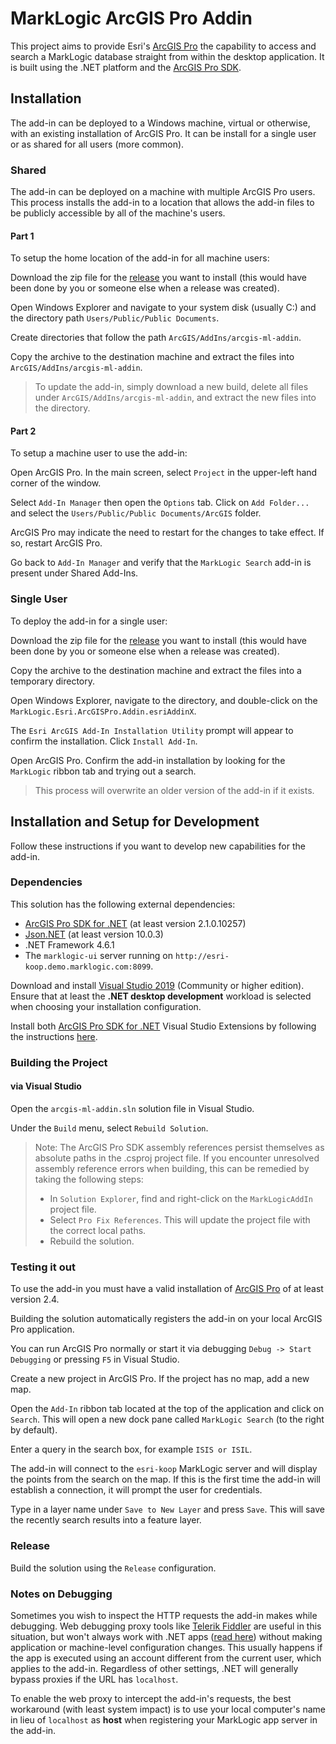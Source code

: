 # MarkLogic ArcGIS Pro Addin

This project aims to provide Esri's [ArcGIS Pro](https://pro.arcgis.com) the capability to access and search a 
MarkLogic database straight from within the desktop application.  It is built using the .NET platform and the 
[ArcGIS Pro SDK](https://pro.arcgis.com/en/pro-app/sdk/).

## Installation

The add-in can be deployed to a Windows machine, virtual or otherwise, with an existing installation of ArcGIS Pro. It can be install for a single user or as shared for all users (more common).

### Shared

The add-in can be deployed on a machine with multiple ArcGIS Pro users.  This process installs the add-in to a location that allows the add-in files to be publicly accessible by all of the machine's users.

#### Part 1

To setup the home location of the add-in for all machine users:

Download the zip file for the [release](https://github.com/marklogic-community/marklogic-arcgis-pro-addin/releases) you want to install (this would have been done by you or someone else when a release was created).

Open Windows Explorer and navigate to your system disk (usually C:) and the directory path `Users/Public/Public Documents`.

Create directories that follow the path `ArcGIS/AddIns/arcgis-ml-addin`.

Copy the archive to the destination machine and extract the files into `ArcGIS/AddIns/arcgis-ml-addin`.  

> To update the add-in, simply download a new build, delete all files under `ArcGIS/AddIns/arcgis-ml-addin`, and extract the new files into the directory.

#### Part 2

To setup a machine user to use the add-in:

Open ArcGIS Pro.  In the main screen, select `Project` in the upper-left hand corner of the window.

Select `Add-In Manager` then open the `Options` tab.  Click on `Add Folder...` and select the `Users/Public/Public Documents/ArcGIS` folder.

ArcGIS Pro may indicate the need to restart for the changes to take effect.  If so, restart ArcGIS Pro.

Go back to `Add-In Manager` and verify that the `MarkLogic Search` add-in is present under Shared Add-Ins.

### Single User

To deploy the add-in for a single user:

Download the zip file for the [release](https://github.com/marklogic-community/marklogic-arcgis-pro-addin/releases) you want to install (this would have been done by you or someone else when a release was created).

Copy the archive to the destination machine and extract the files into a temporary directory.

Open Windows Explorer, navigate to the directory, and double-click on the `MarkLogic.Esri.ArcGISPro.Addin.esriAddinX`.

The `Esri ArcGIS Add-In Installation Utility` prompt will appear to confirm the installation.  Click `Install Add-In`.  

Open ArcGIS Pro.  Confirm the add-in installation by looking for the `MarkLogic` ribbon tab and trying out a search.

> This process will overwrite an older version of the add-in if it exists.

## Installation and Setup for Development

Follow these instructions if you want to develop new capabilities for the add-in.

### Dependencies

This solution has the following external dependencies:

- [ArcGIS Pro SDK for .NET](https://github.com/Esri/arcgis-pro-sdk/wiki/ProGuide-Installation-and-Upgrade) (at least version 2.1.0.10257)
- [Json.NET](https://www.newtonsoft.com/json) (at least version 10.0.3)
- .NET Framework 4.6.1
- The `marklogic-ui` server running on `http://esri-koop.demo.marklogic.com:8099`.

Download and install [Visual Studio 2019](https://www.visualstudio.com/vs/community/) (Community or higher edition).
Ensure that at least the **.NET desktop development** workload is selected when choosing your installation configuration.

Install both [ArcGIS Pro SDK for .NET](https://github.com/Esri/arcgis-pro-sdk/wiki/ProGuide-Installation-and-Upgrade)
Visual Studio Extensions by following the instructions [here](https://github.com/Esri/arcgis-pro-sdk/wiki/ProGuide-Installation-and-Upgrade).

### Building the Project

#### via Visual Studio
Open the `arcgis-ml-addin.sln` solution file in Visual Studio.

Under the `Build` menu, select `Rebuild Solution`.

> Note: The ArcGIS Pro SDK assembly references persist themselves as absolute paths in the .csproj project file.
> If you encounter unresolved assembly reference errors when building, this can be remedied by taking the following steps:
> - In `Solution Explorer`, find and right-click on the `MarkLogicAddIn` project file.
> - Select `Pro Fix References`.  This will update the project file with the correct local paths.
> - Rebuild the solution.

### Testing it out

To use the add-in you must have a valid installation of [ArcGIS Pro](https://pro.arcgis.com) of at least version 2.4.

Building the solution automatically registers the add-in on your local ArcGIS Pro application.

You can run ArcGIS Pro normally or start it via debugging `Debug -> Start Debugging` or pressing `F5` in Visual Studio.

Create a new project in ArcGIS Pro.  If the project has no map, add a new map.

Open the `Add-In` ribbon tab located at the top of the application and click on `Search`.  This will open a new dock pane called `MarkLogic Search` (to the right by default).

Enter a query in the search box, for example `ISIS or ISIL`.

The add-in will connect to the `esri-koop` MarkLogic server and will display the points from the search on the map.  If this 
is the first time the add-in will establish a connection, it will prompt the user for credentials.

Type in a layer name under `Save to New Layer` and press `Save`.  This will save the recently search results into a feature layer.

### Release

Build the solution using the `Release` configuration.

### Notes on Debugging

Sometimes you wish to inspect the HTTP requests the add-in makes while debugging.  Web debugging proxy tools like [Telerik Fiddler](https://www.telerik.com/fiddler) are useful
in this situation, but won't always work with .NET apps ([read here](https://docs.telerik.com/fiddler/Configure-Fiddler/Tasks/ConfigureDotNETApp)) without making application or 
machine-level configuration changes.  This usually happens if the app is executed using an account different from the current user, which applies to the add-in.  Regardless of 
other settings, .NET will generally bypass proxies if the URL has `localhost`.

To enable the web proxy to intercept the add-in's requests, the best workaround (with least system impact) is to use your local computer's name in lieu of `localhost` as **host**
when registering your MarkLogic app server in the add-in.







